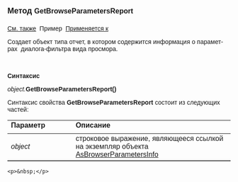 <html>
<head>
<title>AsBrowserParametersInfo\GetBrowseParametersReport</title>
<style type="text/css">
.style1 {
	font-family: Arial;
	font-size: medium;
}
.style2 {
	font-family: Arial;
}
    .style3
    {
        font-family: Arial;
        height: 30px;
    }
    .style4
    {
        height: 30px;
    }
</style>
</head>

<body>

<p><strong><font size="4" face="Arial">Метод
</font></strong><span class="style1"><strong>GetBrowseParametersReport</strong></span><strong><font size="4" face="Arial"><br>
<br>
</font></strong><font face="Arial"><a href="../AsBrowserParametersInfo.html">См. также</a>&nbsp;
Пример&nbsp; <a href="../AsBrowserParametersInfo.html">Применяется к</a></font></p>

<p class="label"><font face="Arial">Создает объект типа отчет, в котором 
содержится информация<span lang="ru"> о параметрах&nbsp; диалога-фильтра вида 
просмора.</span></font></p>

<p class="label">&nbsp;</p>

<p class="label"><font face="Arial"><b>Синтаксис</b></font></p>

<p><font face="Arial"><em>object.</em></font><span class="style2"><strong>GetBrowseParametersReport()</strong></span></p>
    <p>
        <font face="Arial">Синтаксис свойства <span class="style2"><strong>
        GetBrowseParametersReport </strong></span>состоит из 
        следующих частей:</font></p>
    <table border="1" cellpadding="5" cols="2" frame="below" rules="rows">
        <tr valign="top">
            <td class="style3">
                <font face="Arial"><b>Параметр</b></font></td>
            <td class="style4" width="71%">
                <font face="Arial"><strong>Описание</strong></font></td>
        </tr>
        <tr>
            <td class="style2">
                <em><font face="Arial">object</font></em></td>
            <td width="71%">
                <font face="Arial">строковое выражение, являющееся ссылкой на экземпляр 
                объекта&nbsp; 
                <a href="../AsBrowserParametersInfo.html">AsBrowserParametersInfo</a></font></td>
        </tr>
        </table>

    <p>&nbsp;</p>

</body>
</html>
